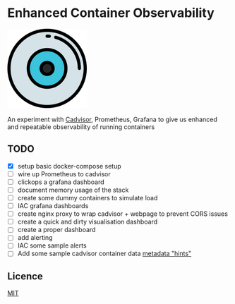 # Enhanced Container Observability

![logo](web/logo.png)

An experiment with [Cadvisor](https://github.com/google/cadvisor), Prometheus, Grafana to give us enhanced and repeatable observability of running containers

## TODO

- [x] setup basic docker-compose setup
- [ ] wire up Prometheus to cadvisor
- [ ] clickops a grafana dashboard
- [ ] document memory usage of the stack
- [ ] create some dummy containers to simulate load
- [ ] IAC grafana dashboards
- [ ] create nginx proxy to wrap cadvisor + webpage to prevent CORS issues
- [ ] create a quick and dirty visualisation dashboard
- [ ] create a proper dashboard
- [ ] add alerting
- [ ] IAC some sample alerts
- [ ] Add some sample cadvisor container data [metadata "hints"](https://github.com/google/cadvisor/blob/master/container/common/container_hints.go)

## Licence

[MIT](LICENCE)